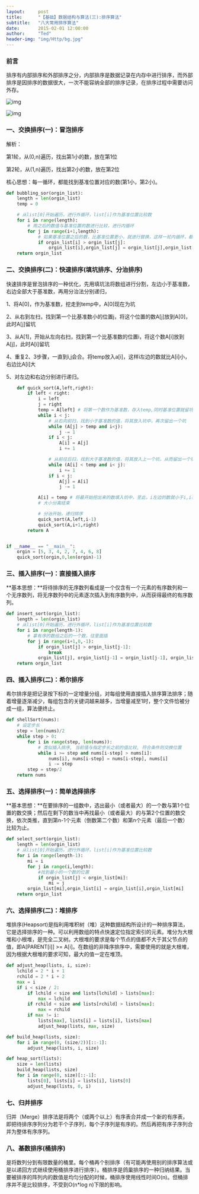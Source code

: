```yaml
---
layout:     post
title:      "【基础】数据结构与算法(三):排序算法"
subtitle:   "八大常用排序算法"
date:       2015-02-01 12:00:00
author:     "Ted"
header-img: "img/Http/bg.jpg"
---
```


### 前言

排序有内部排序和外部排序之分，内部排序是数据记录在内存中进行排序，而外部排序是因排序的数据很大，一次不能容纳全部的排序记录，在排序过程中需要访问外存。

![img](/img/data/08.jpg)

![img](/img/data/11.png)

### 一、交换排序(一)：冒泡排序

解析：

第1轮，从(0,n)遍历，找出第1小的数，放在第1位

第2轮，从(1,n)遍历，找出第2小的数，放在第2位

核心思想：每一循环，都能找到基准位置对应的数(第1小，第2小)。

```python
def bubbling_sor(orgin_list):
    length = len(orgin_list)
    temp = 0

    # 从list[0]开始遍历，进行外循环，list[i]作为基准位置比较数
    for i in range(length):
        # 用之后的数值与基准位置的数进行比较，进行内循环
        for j in range(i+1,length):
            # 如果基准位置之后的数，比基准位置更小，就进行替换，这样一轮内循环，都能保证基准位置的数比其后面的数值更大
            if orgin_list[i] > orgin_list[j]:
                orgin_list[i],orgin_list[j] = orgin_list[j],orgin_list[i]
    return orgin_list
```

### 二、交换排序(二)：快速排序(填坑排序、分治排序)

快速排序是冒泡排序的一种优化，先用填坑法将数组进行分割，左边小于基准数，右边全部大于基准数，再用分治法分别递归，

1、将A[0]，作为基准数，挖走到temp中，A[0]现在为坑

2、从右到左扫，找到第一个比基准数小的位置j，将这个位置的数A[j]放到A[0]，此时A[j]留坑

3、从A[1]，开始从左向右扫，找到第一个比基准数的位置i，将这个数A[i]放到A[j]，此时A[i]留坑

4、重复2、3步骤，一直到i,j会合。将temp放入a[i]，这样i左边的数就比A[i]小，右边比A[i]大

5、对左边和右边分别进行递归。

```python
    def quick_sort(A,left,right):
        if left < right:
            i = left
            j = right
            temp = A[left] # 将第一个数作为基准数，存入temp,同时基准位置就留坑了
            while i < j:
                # 从右向前扫，找到小于基准数的值，将其放入坑中，再次留出一个坑
                while (A[j] > temp and i<j):
                    j -= 1
                if i < j:
                    A[i] = A[j]
                    i += 1

                # 从前往后扫，找到大于基准数的值，将其放入上一个坑，从而留出一个坑
                while (A[i] < temp and i< j):
                    i += 1
                if i < j:
                    A[j] = A[i]
                    j -= 1

            A[i] = temp # 将最开始挖出来的数填入坑中，至此，i左边的数就小于i,i右边的数都大于i.
            # 大小分离结束

            # 分治开始，递归排序
            quick_sort(A,left,i-1)
            quick_sort(A,i+1,right)
        return A


if __name__ == "__main__":
    orgin = [5, 3, 4, 2, 7, 4, 6, 8]
    quick_sort(orgin,0,len(orgin)-1)
```

### 三、插入排序(一)：直接插入排序

**基本思想：**将待排序的无序数列看成是一个仅含有一个元素的有序数列和一个无序数列，将无序数列中的元素逐次插入到有序数列中，从而获得最终的有序数列。

```python
def insert_sort(orgin_list):
    length = len(orgin_list)
    # 从list[0]开始遍历，进行外循环，list[i]作为基准位置比较数
    for i in range(length-1):
        # 拿有序的数组之后的一个数，往里面插
        for j in range(i+1,0,-1):
            if orgin_list[j] > orgin_list[j-1]:
                break
            orgin_list[j], orgin_list[j-1] = orgin_list[j-1], orgin_list[j]
    return orgin_list
```

### 四、插入排序(二)：希尔排序

希尔排序是把记录按下标的一定增量分组，对每组使用直接插入排序算法排序；随着增量逐渐减少，每组包含的关键词越来越多，当增量减至1时，整个文件恰被分成一组，算法便终止。

```Python
def shellSort(nums):
    # 设定步长
    step = len(nums)/2
    while step > 0:
        for i in range(step, len(nums)):
            # 类似插入排序, 当前值与指定步长之前的值比较, 符合条件则交换位置
            while i >= step and nums[i-step] > nums[i]:
                nums[i], nums[i-step] = nums[i-step], nums[i]
                i -= step
        step = step/2
    return nums
```

### 五、选择排序(一)：简单选择排序

**基本思想：**在要排序的一组数中，选出最小（或者最大）的一个数与第1个位置的数交换；然后在剩下的数当中再找最小（或者最大）的与第2个位置的数交换，依次类推，直到第n-1个元素（倒数第二个数）和第n个元素（最后一个数）比较为止。

```python
def select_sort(orgin_list):
    length = len(orgin_list)
    # 从list[0]开始遍历，进行外循环，list[i]作为基准位置比较数
    for i in range(length-1):
        mi = i
        for j in range(i,length):
            #找到最小的一个数的位置
            if orgin_list[j] < orgin_list[mi]:
                mi = j
        orgin_list[mi],orgin_list[i] = orgin_list[i],orgin_list[mi]
    return orgin_list
```

### 六、选择排序(二)：堆排序

堆排序(Heapsort)是指利用堆积树（堆）这种数据结构所设计的一种排序算法，它是选择排序的一种。可以利用数组的特点快速定位指定索引的元素。堆分为大根堆和小根堆，是完全二叉树。大根堆的要求是每个节点的值都不大于其父节点的值，即A[PARENT[i]] >= A[i]。在数组的非降序排序中，需要使用的就是大根堆，因为根据大根堆的要求可知，最大的值一定在堆顶。

```python
def adjust_heap(lists, i, size):
    lchild = 2 * i + 1
    rchild = 2 * i + 2
    max = i
    if i < size / 2:
        if lchild < size and lists[lchild] > lists[max]:
            max = lchild
        if rchild < size and lists[rchild] > lists[max]:
            max = rchild
        if max != i:
            lists[max], lists[i] = lists[i], lists[max]
            adjust_heap(lists, max, size)

def build_heap(lists, size):
    for i in range(0, (size/2))[::-1]:
        adjust_heap(lists, i, size)

def heap_sort(lists):
    size = len(lists)
    build_heap(lists, size)
    for i in range(0, size)[::-1]:
        lists[0], lists[i] = lists[i], lists[0]
        adjust_heap(lists, 0, i)
```

### 七、归并排序

归并（Merge）排序法是将两个（或两个以上）有序表合并成一个新的有序表，即把待排序序列分为若干个子序列，每个子序列是有序的。然后再把有序子序列合并为整体有序序列。

### 八、基数排序(桶排序)

是将数列分到有限数量的桶里。每个桶再个别排序（有可能再使用别的排序算法或是以递回方式继续使用桶排序进行排序）。桶排序是鸽巢排序的一种归纳结果。当要被排序的阵列内的数值是均匀分配的时候，桶排序使用线性时间O(n)。但桶排序并不是比较排序，不受到O(n*log n)下限的影响。